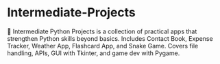# Intermediate-Projects
🚀 Intermediate Python Projects is a collection of practical apps that strengthen Python skills beyond basics. Includes Contact Book, Expense Tracker, Weather App, Flashcard App, and Snake Game. Covers file handling, APIs, GUI with Tkinter, and game dev with Pygame.

